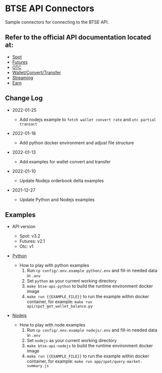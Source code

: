 # BTSE API Connectors
Sample connectors for connecting to the BTSE API.

## Refer to the official API documentation located at:

* [Spot](https://btsecom.github.io/docs/spot/en/#change-log)
* [Futures](https://btsecom.github.io/docs/futures/en/#change-log)
* [OTC](https://btsecom.github.io/docs/otc/en/#change-log)
* [Wallet/Convert/Transfer](https://btsecom.github.io/docs/wallet/en/#change-log)
* [Streaming](https://btsecom.github.io/docs/streaming/en/#change-log)
* [Earn](https://btsecom.github.io/docs/earn/en/#change-log)

## Change Log

* 2022-01-25
  - Add nodejs example to `fetch wallet convert rate` and `otc partial transact`

* 2022-01-18
  - Add python docker environment and adjust file structure

* 2022-01-13
  - Add examples for wallet convert and transfer

* 2022-01-10
  - Update Nodejs orderbook delta examples

* 2021-12-27
  - Update Python and Nodejs examples

## Examples

  * API version
    - Spot: v3.2
    - Futures: v2.1
    - Otc: v1


* [Python](https://github.com/btsecom/api-sample/tree/master/python)

  * How to play with python examples
    1. Run `cp config/.env.example python/.env` and fill-in needed data in `.env`
    1. Set `python` as your current working directory
    1. `make btse-api-python` to build the runtime environment docker image
    1. `make run {{EXAMPLE_FILE}}` to run the example within docker container, for example: `make run api/spot_get_wallet_balance.py`


* [Nodejs](https://github.com/btsecom/api-sample/tree/master/nodejs)

  * How to play with node examples
    1. Run `cp config/.env.example nodejs/.env` and fill-in needed data in `.env`
    1. Set `nodejs` as your current working directory
    1. `make btse-api-nodejs` to build the runtime environment docker image
    1. `make run {{EXAMPLE_FILE}}` to run the example within docker container, for example: `make run app/spot/query-market-summary.js`
